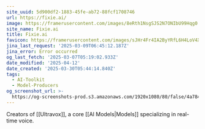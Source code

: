 ```yaml
---
site_uuid: 5d900df2-1883-45fe-ab72-88fcf1708746
url: https://fixie.ai/
image: https://framerusercontent.com/images/8eRth1NsgSJS2N7ONIbU99Hqg0.svg
site_name: Fixie.ai
title: Fixie.ai
favicon: https://framerusercontent.com/images/sJHr4Fr4IA2ByYRfL6H4LoV4XA.png
jina_last_request: '2025-03-09T06:45:12.187Z'
jina_error: Error occurred
og_last_fetch: '2025-03-07T05:19:02.933Z'
date_modified: '2025-04-12'
date_created: '2025-03-30T05:44:14.840Z'
tags:
  - AI-Toolkit
  - Model-Producers
og_screenshot_url: >-
  https://og-screenshots-prod.s3.amazonaws.com/1920x1080/80/false/4a784341e527d92f1c016ee351b42e1bdea1d7cdd3c7b6326ff03896ddb82bf9.jpeg
---
```



























































Creators of [[Ultravox]], a core [[AI Models|Models]] specializing in real-time voice.
